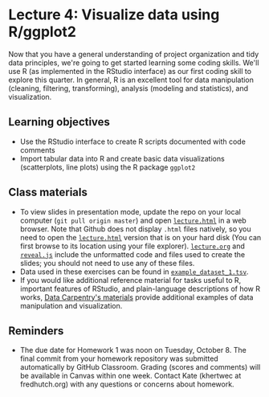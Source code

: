 # Lecture 4: Visualize data using R/ggplot2

Now that you have a general understanding of project organization and tidy data principles, we're going to get started learning some coding skills. We'll use R (as implemented in the RStudio interface) as our first coding skill to explore this quarter. In general, R is an excellent tool for data manipulation (cleaning, filtering, transforming), analysis (modeling and statistics), and visualization. 

## Learning objectives

- Use the RStudio interface to create R scripts documented with code comments
- Import tabular data into R and create basic data visualizations (scatterplots, line plots) using the R package `ggplot2`

## Class materials

- To view slides in presentation mode, update the repo on your local computer (`git pull origin master`) and open [`lecture.html`](lecture.html) in a web browser. Note that Github does not display `.html` files natively, so you need to open the [`lecture.html`](lecture.html) version that is on your hard disk (You can first browse to its location using your file explorer). [`lecture.org`](lecture.org) and [`reveal.js`](reveal.js) include the unformatted code and files used to create the slides; you should not need to use any of these files.
- Data used in these exercises can be found in [`example_dataset_1.tsv`](data/example_dataset_1.tsv).
- If you would like additional reference material for tasks useful to R, important features of RStudio, and plain-language descriptions of how R works, [Data Carpentry's materials](https://datacarpentry.org/R-ecology-lesson/index.html) provide additional examples of data manipulation and visualization.

## Reminders

- The due date for Homework 1 was noon on Tuesday, October 8. The final commit from your homework repository was submitted automatically by GitHub Classroom. Grading (scores and comments) will be available in Canvas within one week. Contact Kate (khertwec at fredhutch.org) with any questions or concerns about homework.
